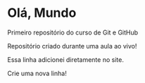 # Olá, Mundo
Primeiro repositório do curso de Git e GitHub

Repositório criado durante uma aula ao vivo!

Essa linha adicionei diretamente no site.

Crie uma nova linha!


 
